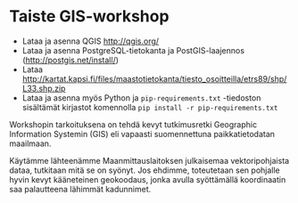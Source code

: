 # Taiste GIS-workshop

- Lataa ja asenna QGIS http://qgis.org/
- Lataa ja asenna PostgreSQL-tietokanta ja PostGIS-laajennos (http://postgis.net/install/)
- Lataa http://kartat.kapsi.fi/files/maastotietokanta/tiesto_osoitteilla/etrs89/shp/L33.shp.zip
- Lataa ja asenna myös Python ja `pip-requirements.txt` -tiedoston sisältämät kirjastot
  komennolla `pip install -r pip-requirements.txt`

Workshopin tarkoituksena on tehdä kevyt tutkimusretki Geographic Information Systemin
(GIS) eli vapaasti suomennettuna paikkatietodatan maailmaan.

Käytämme lähteenämme Maanmittauslaitoksen julkaisemaa vektoripohjaista dataa, tutkitaan
mitä se on syönyt. Jos ehdimme, toteutetaan sen pohjalle hyvin kevyt kääneteinen
geokoodaus, jonka avulla syöttämällä koordinaatin saa palautteena lähimmät kadunnimet.
